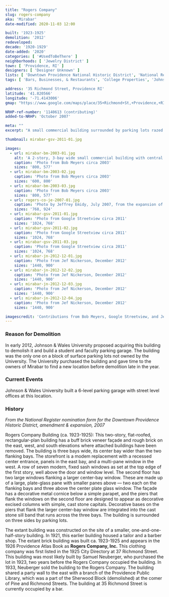 ```yaml
---
title: "Rogers Company"
slug: rogers-company
aka: 'Mirabar'
date-modified: 2020-11-03 12:00

built: '1923-1925'
demolition: '2012'
redeveloped:
decade: '1920-1929'
date-added: '2020'
categories: [ '#UsedToBeThere' ]
neighborhoods: [ 'Jewelry District' ]
town: [ 'Providence, RI' ]
designers: [ 'Designer Unknown' ]
lists: [ 'Downtown Providence National Historic District', 'National Register of Historic Places' ]
tags: [ 'Bars, Businesses, & Restaurants', 'College Properties', 'Johnson & Wales University', 'Yellow brick' ]

address: '35 Richmond Street, Providence RI'
latitude: '41.820566'
longitude: '-71.4143006'
gmap: "https://www.google.com/maps/place/35+Richmond+St,+Providence,+RI+02903/@41.820566,-71.4143006,17z/data=!3m1!4b1!4m5!3m4!1s0x89e44514a0a8f359:0xad5e4082c6bc45aa!8m2!3d41.820566!4d-71.4121119"

NRHP-ref-number: '1140613 (contributing)'
added-to-NRHP: 'October 2007'

meta: ""
excerpt: "A small commercial building surrounded by parking lots razed for an 800 car parking garage for Johnson & Wales University"

thumbnail: mirabar-gsv-2011-01.jpg

images:
  - url: mirabar-bm-2003-01.jpg
    alt: 'A 2-story, 3-bay wide small commercial building with central entrance. One while side of the building is brick with no windows, while the opposite side has only three small windows on the top floor.'
    caption: 'Photo from Bob Meyers circa 2003'
    sizes: '800, 577'
  - url: mirabar-bm-2003-02.jpg
    caption: 'Photo from Bob Meyers circa 2003'
    sizes: '600, 800'
  - url: mirabar-bm-2003-03.jpg
    caption: 'Photo from Bob Meyers circa 2003'
    sizes: '800, 577'
  - url: rogers-co-je-2007-01.jpg
    caption: 'Photo by Jeffrey Emidy, July 2007, from the expansion of the Providence Downtown Historic Histrict nomination form'
    sizes: '768, 924'
  - url: mirabar-gsv-2011-01.jpg
    caption: 'Photo from Google Streetview circa 2011'
    sizes: '1024, 768'
  - url: mirabar-gsv-2011-02.jpg
    caption: 'Photo from Google Streetview circa 2011'
    sizes: '1024, 768'
  - url: mirabar-gsv-2011-03.jpg
    caption: 'Photo from Google Streetview circa 2011'
    sizes: '1024, 768'
  - url: mirabar-jn-2012-12-01.jpg
    caption: 'Photo from Jef Nickerson, December 2012'
    sizes: '1440, 900'
  - url: mirabar-jn-2012-12-02.jpg
    caption: 'Photo from Jef Nickerson, December 2012'
    sizes: '1440, 900'
  - url: mirabar-jn-2012-12-03.jpg
    caption: 'Photo from Jef Nickerson, December 2012'
    sizes: '1440, 900'
  - url: mirabar-jn-2012-12-04.jpg
    caption: 'Photo from Jef Nickerson, December 2012'
    sizes: '1440, 900'

imagescredit: 'Contributions from Bob Meyers, Google Streetview, and Jef Nickerson'
---
```


### Reason for Demolition

In early 2012, Johnson & Wales University proposed acquiring this building to demolish it and build a student and faculty parking garage. The building was the only one on a block of surface parking lots not owned by the University. The University purchased the building and gave time to the owners of Mirabar to find a new location before demolition late in the year.


### Current Events

Johnson & Wales University built a 6-level parking garage with street level offices at this location.


### History

_From the National Register nomination form for the Downtown Providence Historic District, amendment & expansion, 2007_

Rogers Company Building (ca. 1923-1925): This two-story, flat-roofed, rectangular-plan building has a buff brick veneer façade and rough brick on the east, west, and south elevations where attached buildings have been removed. The building is three bays wide, its center bay wider than the two flanking bays. The storefront is a modem replacement with a recessed center entrance, panels in the east bay, and a multi-pane window in the west. A row of seven modern, fixed sash windows as set at the top edge of the first story, well above the door and window level. The second floor has two large windows flanking a larger center-bay window. These are made up of a large, plate-glass pane with smaller panes above — two each on the flanking bays and three above the center plate glass window. The façade has a decorative metal cornice below a simple parapet, and the piers that flank the windows on the second floor are designed to appear as decorative excised columns with simple, cast stone capitals. Decorative bases on the piers that flank the larger center-bay window are integrated into the cast stone sill band that runs across the three bays. The building is surrounded on three sides by parking lots.

The extant building was constructed on the site of a smaller, one-and-one-half-story building. In 1921, this earlier building housed a tailor and a barber shop. The extant brick building was built ca. 1923-1925 and appears in the 1926 Providence Atlas Book as **Rogers Company, Inc.** This clothing company was first listed in the 1925 City Directory at 37 Richmond Street. This building was most likely built by Samuel Neuberger, who purchased the lot in 1923, two years before the Rogers Company occupied the building. In 1933, Neuberger sold the building to the Rogers Company. The building shared a party wall to the east with a branch of the Providence Public Library, which was a part of the Sherwood Block (demolished) at the comer of Pine and Richmond Streets. The building at 35 Richmond Street is currently occupied by a bar.
